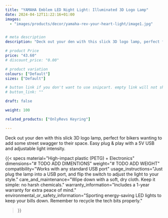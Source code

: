 ```yaml
---
title: "YAMAHA Emblem LED Night Light: Illuminated 3D Logo Lamp"
date: 2024-04-12T11:22:16+01:00
images:
  - "images/products/decor/yamaha-rev-your-heart-light/image1.jpg"


# meta description
description: "Deck out your den with this slick 3D logo lamp, perfect for bikers wanting to add some street swagger to their space. Easy plug & play with a 5V USB and adjustable light intensity."

# product Price
price: "43.60"
# discount_price: "0.00"

# product variation
colours: ["Default"]
sizes: ["Default"]

# button link if you don't want to use snipcart. empty link will not show button
# button_link: ""

draft: false

weight: 100

related_products: ["OnlyRevs Keyring"]

---
```


Deck out your den with this slick 3D logo lamp, perfect for bikers wanting to add some street swagger to their space. Easy plug & play with a 5V USB and adjustable light intensity.

{{< specs
    material="High-impact plastic (PETG) + Electronics"
    dimensions="# TODO ADD DIMENTIONS"
    weight="# TODO ADD WEIGHT"
    compatibility="Works with any standard USB port"
    usage_instructions="Just plug the lamp into a USB port, and flip the switch to adjust the light to your style."
    care_and_maintenance="Wipe down with a soft, dry cloth. Keep it simple: no harsh chemicals."
    warranty_information="Includes a 1-year warranty for extra peace of mind."
    environmental_or_safety_information="Sporting energy-saving LED lights to keep your bills down. Remember to recycle the tech bits properly."
>}}
